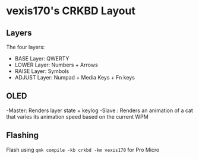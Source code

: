 # vexis170's CRKBD Layout

## Layers
The four layers:
- BASE Layer: QWERTY
- LOWER Layer: Numbers + Arrows
- RAISE Layer: Symbols
- ADJUST Layer: Numpad + Media Keys + Fn keys

## OLED
-Master: Renders layer state + keylog
-Slave : Renders an animation of a cat that varies its animation speed based on the current WPM

## Flashing
Flash using `qmk compile -kb crkbd -km vexis170` for Pro Micro
